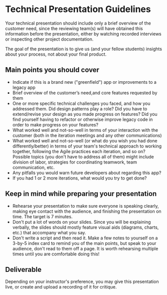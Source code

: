# Technical Presentation Guidelines

Your technical presentation should include only a brief overview of the customer need, since the reviewing team(s) will have obtained this information before the presentation, either by watching recorded interviews or inspecting other project documentation.

The goal of the presentation is to give us (and your fellow students) insights about your process, not about your final product.

## Main points you should cover

* Indicate if this is a brand new ("greenfield") app or improvements to a legacy app
* Brief overview of the customer’s need,and core features requested by them
* One or more specific technical challenges you faced, and how you addressed them. Did design patterns play a role? Did you have to extend/revise your design as you made progress on features? Did you find yourself having to refactor or otherwise improve legacy code in order to make progress on your features?
* What worked well and not-so-well in terms of your interaction with the customer (both in the iteration meetings and any other communications)
* What worked well and not-so-well (or what do you wish you had done differently/better) in terms of your team's technical approach to working together, following the Agile practices each iteration, and so on?  Possible topics (you don't have to address all of them) might include division of labor, strategies for coordinating teamwork, team communication, etc.
* Any pitfalls you would warn future developers about regarding this app?
* If you had 1 or 2 more iterations, what would you try to get done?

## Keep in mind while preparing your presentation

* Rehearse your presentation to make sure everyone is speaking clearly, making eye contact with the audience, and finishing the presentation on time. The target is 7 minutes.
* Don't put a lot of words on your slides. Since you will be explaining verbally, the slides should mostly feature visual aids (diagrams, charts, etc.) that accompany what you say.
* Don't write a script and then read it. Make a few notes to yourself on a 3-by-5 index card to remind you of the main points, but speak to your audience, don't read to them off a page. It is worth rehearsing multiple times until you are comfortable doing this!

## Deliverable

Depending on your instructor's preference, you may give this presentation live, or create and upload a recording of it for critique.
